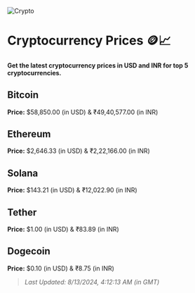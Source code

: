 
![Crypto](https://www.techguide.com.au/wp-content/uploads/2020/11/crypto3.jpeg)

# Cryptocurrency Prices 🪙📈

#### Get the latest cryptocurrency prices in USD and INR for top 5 cryptocurrencies.

## Bitcoin

**Price:** $58,850.00 (in USD) & ₹49,40,577.00 (in INR)

## Ethereum

**Price:** $2,646.33 (in USD) & ₹2,22,166.00 (in INR)

## Solana

**Price:** $143.21 (in USD) & ₹12,022.90 (in INR)

## Tether

**Price:** $1.00 (in USD) & ₹83.89 (in INR)

## Dogecoin

**Price:** $0.10 (in USD) & ₹8.75 (in INR)

> _Last Updated: 8/13/2024, 4:12:13 AM (in GMT)_
